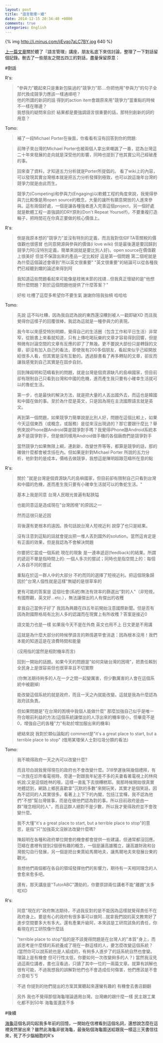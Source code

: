 ```yaml
---
layout: post
title: "語言管理－續"
date: 2014-12-15 20:34:40 +0800
comments: true
categories: English
---
```


{% img http://i.minus.com/ijEvqo7aLC7BY.jpg 640 %}


[上一篇文章][language management]關於聽了『語言管理』講座，朋友私底下來信討論，整理了一下對話留個記錄。刪去了一些朋友之間五四三的對話，盡量保留原意：

[language management]: http://www.tomohung.com/blog/2014/12/12/language-management/

#對話

R's: 
>   "參與力"聽起來只是重新包裝過的"競爭力"耶....你把他用"參與力"的句子全部代換成競爭力應該一樣通順吧？  
	他的所謂的新詞的話 得到的action item會跟原來用"競爭力"當重點的時候 不一樣在哪邊？  
	我想我的疑問來自於 結果都是要強調語言很重要的話，那特別創新的詞的用意？

<!--more-->


Tomo:
>	補了一段Michael Porter在後面，你看看有沒有回答到你的問題: 

> 	前陣子來台灣的Michael Porter也被兩個人拿出來嘲諷了一番，認為台灣這二十年來發展的走向就是深受他的影響，同時也提到了他其實公司己經破產的事。

> 	回來查了資料，才知道五力分析就是Porter所提倡的。
>	看了wiki上的內容，可以發現其實台灣根本就是把五力分析發揮到極致，也可以說這幾年台灣的競爭力就是由此而生。

>	競爭力(Competing)和參與力(Engaging)以軟體工程的角度來說，我覺得參與力比較像是用open source的概念，大量的讓所有願意開放的人進來參與。這有兩個好處，一個是讓各種強者進入完善這個project，另一個好處就是軟體工程一直強調的DRY原則(Don't Repeat Yourself)，不要重複打造輪子，把時間花在你真正要做的核心價值上。


R's:
>	倒是我原本想的"競爭力"並沒有特別的定義，而且我對信仰FTA零關稅的價值觀也很感冒
>	也同意開源與參與的價值(i love wiki)
>	但是最後還是要回歸到競爭力阿(沒特別定義，簡單來說就是要比別人好)。open source在價值觀上很美好 但並不保證出來的產品一定比較好
>	這是第一個問題
>	第二個呢就是 為什麼這個論述會導到"所以英文很重要"
>	"英文很重要"的結論可以從各種我們已經聽到爛的論述來得到阿

>	我知道這些問題看起來可能像是枝微末節的找碴...但我真正懷疑的是"他想問什麼問題？對於這個問題他提供了什麼答案？"

>	好啦 吐槽了這麼多希望你不要生氣 謝謝你陪我抬槓 哈哈哈

Tomo:

>	先說 這不叫吐糟，因為我自認為說的東西還沒糟到被人一戳即破XD  而且我覺得你這樣子的回覆很棒，我認為這就是一種參與力的表現。

>	我今年以來感受特別明顯，覺得自己的生活圈（包含工作和平日生活）非常窄，從臉書上來看就知道，只有上傳吃喝玩樂的文章才容易得到回響，但是稍微有討論空間的文章有反應的卻了了無幾。更不要說大部份只是轉錄的文章，卻沒有加入自己的看法，即使我有200多個朋友，看起來似乎己經開放給很多人看，但其實是沒有互動的。透過臉書看了再多轉貼的文章，卻反而讓我感覺到自己其實是在固步自封。

>	回到陳超明和范疇看到的問題，就是台灣是個資源缺凡的島嶼國家，但目前卻有限制自己只看到台灣和中國的危機，進而產生我只要有小確幸生活就可以的魯蛇生活。

>	第一步，也是最快的解決方法，就是把大量的人丟出國外去，而這也是韓國和中國在做的事。至於為什麼是英文，只是因為現在主流國際語言就是英文。

>	再到第一個問題，如果競爭力簡單說是比別人好，問題在這個比較上，如果今天這個東西（或概念，或服務）是從來沒出現過的？那它要跟什麼比？舉例來說iPhone跟Android算是競爭對手嗎？我覺得iPhone跟Android系統本身不是競爭對手，但是做同樣用Android做手機的各個廠商們是競爭對手

>	當然競爭力如果無限上綱，連創新，改變世界等等，都算是競爭的話，那的確做什麼都會被含括在內。但如果是針對Michael Porter 所說的五力分析，他針對的是成本，價格去做競爭，我想這是陳明超跟范疇所在意的點


R's:
>	關於 "就是台灣是個資源缺凡的島嶼國家，但目前卻有限制自己只看到台灣和中國的危機，進而產生我只要有小確幸生活就可以的魯蛇生活。"

>	基本上我是同意 台灣人民眼光普遍有點狹隘

>	也能同意這是造成現在"台灣困境"的原因之一

>	然而這很只是近因

>	背後還有更根本的遠因。換句話說台灣人短視近利 說穿了也只是結果。

>	沒有注意到這點的話就會提出把一堆人丟到國外的solution。當然這肯定是有正面的效果，但是我認為不會解決問題

>	你要把它當成一個系統 現在的現象 是一連串遞迴(feedback)的結果。所謂的遞迴不單是指時間上的: 一個人多次的嘗試；同時也是指空間上的：每個人各自不同的嘗試

>	重點在於這一群人中的大部分 不約而同的選擇了短視近利。把這個現象歸因於"台灣人個性就是這樣"無疑的是很草率的

>	更有可能的答案是 這個社會(系統)無法有效率的篩選出"對的人"（非短視，有國際觀，英文好...etc.），無法讓傑出的人有傑出的收穫

>	拿我自己當例子好了 我因為興趣在四五年前開始注意國際新聞。但是否有因為對國際格局有比別人多的認識而在現實上有所收穫？答案是接近0

>	語文能力也是一樣 如果我今天不是在外商 英文也用不上 日文更是不用講

>	這就是為什麼大部分的時候學語言的熱情遲早會消退：因為根本沒用！我們本能的知道這是在浪費時間和能量

>	(沒用指的當然是相對機率而言)

>	回到一開始的話題。如果今天的問題是"如何突破台灣的困境"，把責任賴到全民身上是很容易但也很草率且不切實際

>	(你無法期待夠多的人在一夕之間一起變厲害，但少數厲害的人會在這個系統中被磨掉)

>	能改變這個系統的就是政府，而且一天之內就能改變。這就是我為什麼認為政府該負責。

>	但如果問題是"在台灣的困境中我個人能做什麼" 那麼加強自己似乎是唯一符合眼前利益的方法(這個系統讓傑出的人浮出來的機率很小，但畢竟不是0，增強自己的各種"力"有助於增加服出來的機率)

>	總結來說 我對於類似論點的 comment是"it's a great place to start, but a terrible place to stop" (借用某環保人士對垃圾分類的看法)

Tomo:

>	我不曉得政府一天之內可以改變什麼?

>	而且坦白說我覺得現在的政府也不會改變什麼。318學運後隔幾個禮拜，有一次我在診所看電視時，旁邊一對跟我年紀差不多的夫妻看著電視上的林飛帆說:又是這個姓林的哦，這樣一直亂下去很糟糕耶。我那時候開始很真實地體認到，網路上鄉民喜歡拿"沉默的多數"來開玩笑，其實才是個笑話，因為不認同的人其實很多。看著上上下下的內閣，包括江宜樺，我不認為他們"不想"幫台灣做事，而是在做他們認為對的事。所以目前政府是由一群"理念相同的人"，而且這群人絕對不是少數，所以我才覺得政府並不會改變什麼。

>	我不大懂"it's a great place to start, but a terrible place to stop"的意思，是指"只"加強英文沒辦法改變什麼嗎? 

>	陳超明在各種和政府單位開會的機會都會提供一些建議，但通常都沒回應。范疇在書裡有提到2個很有趣的概念，一個是讓高雄獨立，讓高雄財政和台灣脫勾自行發展，另一個是把台東賣給馬爾地夫，讓馬爾地夫來發展台東的觀光。

>	我想他們兩個都在各自的領域發揮他們的影響力，期待有一天相同理念的人會愈來愈多吧。

>	還有，那天講座是"TutorABC"讚助的，你要原諒兩位講者不能"離題"太多啦XD


R's:

>	同意"現在的"政府無法期待，不過我反對的是不能因為這樣就覺得責任不在政府身上。要是有心的政府有很多事可以做阿...就拿我們說的英文教育好了 進步空間要多大有多大。還有產業升級阿，本來該是工研院該負的責任，你看現在的工研院像什麼話

>	"terrible place to stop"指的是不該覺得問題是在台灣人的"本質"身上，而該思考是什麼樣的系統養成了現在一群這樣的人，要怎麼改變這個系統？(當然你可以說系統也是人組成的，有夠多人進步了的話系統自然也會變。理論上是有機會 但可行性太低，你要如何一次改變夠多的人？)
當然我沒見過這兩位講者，書也沒看過，只讀了其中一位的一兩篇文章。就算有誤解也很有可能，不過我想我的誤解對他們也不會造成任何傷害，他們應該是不會介意啦ㄎㄎ

>	不過 你提到的他們提出的方案其實聽起來還蠻有趣的 有機會去書店翻翻

>	另外 我也不覺得那個海龜理論適用台灣。台灣嫩的跟什麼一樣 民主跟工業化都不到50年 海龜蛋還差不多

#後續

[海龜][]這個名詞勾起我多年前的回憶，一開始在信裡看到這個名詞，還想說怎麼在這裡突然冒出來？雖然此海龜非彼海龜，最後貼個海龜圖送給跟我一樣這三天書信往來，死了不少腦細胞的R's

[海龜]: http://wiki.mbalib.com/zh-tw/海龟交易法